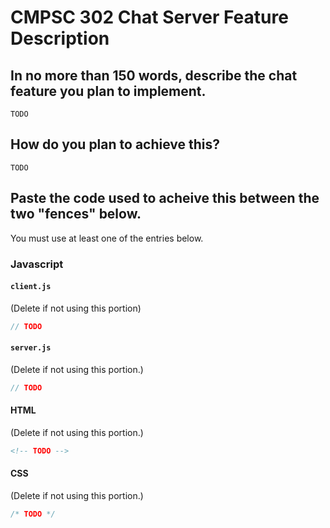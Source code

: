 # CMPSC 302 Chat Server Feature Description

## In no more than 150 words, describe the chat feature you plan to implement.

`TODO`

## How do you plan to achieve this?

`TODO`

## Paste the code used to acheive this between the two "fences" below.

You must use at least one of the entries below.

### Javascript

#### `client.js`

(Delete if not using this portion)

```javascript
// TODO
```

#### `server.js`

(Delete if not using this portion.)

```javascript
// TODO
```

#### HTML

(Delete if not using this portion.)

```html
<!-- TODO -->
```

#### CSS

(Delete if not using this portion.)

```css
/* TODO */
```
